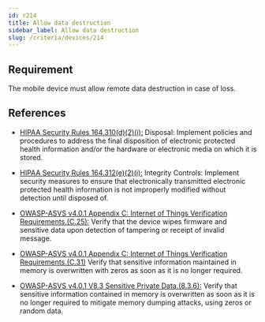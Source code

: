 ```yaml
---
id: r214
title: Allow data destruction
sidebar_label: Allow data destruction
slug: /criteria/devices/214
---
```


## Requirement

The mobile device must allow
remote data destruction in case of loss.

## References

- [HIPAA Security Rules 164.310(d)(2)(i):](https://www.law.cornell.edu/cfr/text/45/164.310)
Disposal:
Implement policies and procedures
to address the final disposition
of electronic protected health information
and/or the hardware
or electronic media
on which it is stored.

- [HIPAA Security Rules 164.312(e)(2)(i):](https://www.law.cornell.edu/cfr/text/45/164.312)
Integrity Controls:
Implement security measures
to ensure that electronically transmitted
electronic protected health information
is not improperly modified
without detection until disposed of.

- [OWASP-ASVS v4.0.1 Appendix C: Internet of Things Verification Requirements.(C.25):](https://owasp.org/www-pdf-archive/OWASP_Application_Security_Verification_Standard_4.0-en.pdf)
Verify that the device wipes firmware
and sensitive data upon detection of
tampering or receipt
of invalid message.

- [OWASP-ASVS v4.0.1 Appendix C: Internet of Things Verification Requirements.(C.31)](https://owasp.org/www-pdf-archive/OWASP_Application_Security_Verification_Standard_4.0-en.pdf)
Verify that sensitive information
maintained in memory
is overwritten with zeros
as soon as it is no longer required.

- [OWASP-ASVS v4.0.1 V8.3 Sensitive Private Data.(8.3.6):](https://owasp.org/www-pdf-archive/OWASP_Application_Security_Verification_Standard_4.0-en.pdf)
Verify that sensitive information
contained in memory is overwritten
as soon as it is no longer required
to mitigate memory dumping attacks,
using zeros or random data.
